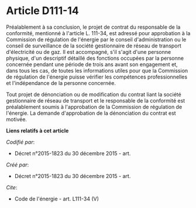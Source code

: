 # Article D111-14

Préalablement à sa conclusion, le projet de contrat du responsable de la conformité, mentionné à l'article L. 111-34, est
adressé pour approbation à la Commission de régulation de l'énergie par le conseil d'administration ou le conseil de
surveillance de la société gestionnaire de réseau de transport d'électricité ou de gaz. Il est accompagné, s'il s'agit d'une
personne physique, d'un descriptif détaillé des fonctions occupées par la personne concernée pendant une période de trois ans
avant son engagement et, dans tous les cas, de toutes les informations utiles pour que la Commission de régulation de
l'énergie puisse vérifier les compétences professionnelles et l'indépendance de la personne concernée. 

Tout projet de dénonciation ou de modification du contrat liant la société gestionnaire de réseau de transport et le
responsable de la conformité est préalablement soumis à l'approbation de la Commission de régulation de l'énergie. La demande
d'approbation de la dénonciation du contrat est motivée.

**Liens relatifs à cet article**

_Codifié par_:

  - Décret n°2015-1823 du 30 décembre 2015 - art.

_Créé par_:

  - Décret n°2015-1823 du 30 décembre 2015 - art.

_Cite_:

  - Code de l'énergie - art. L111-34 (V)
